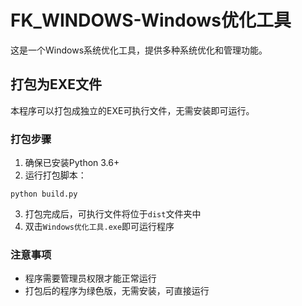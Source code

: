 # FK_WINDOWS-Windows优化工具

这是一个Windows系统优化工具，提供多种系统优化和管理功能。

## 打包为EXE文件

本程序可以打包成独立的EXE可执行文件，无需安装即可运行。

### 打包步骤

1. 确保已安装Python 3.6+
2. 运行打包脚本：

```
python build.py
```

3. 打包完成后，可执行文件将位于`dist`文件夹中
4. 双击`Windows优化工具.exe`即可运行程序

### 注意事项

- 程序需要管理员权限才能正常运行
- 打包后的程序为绿色版，无需安装，可直接运行
